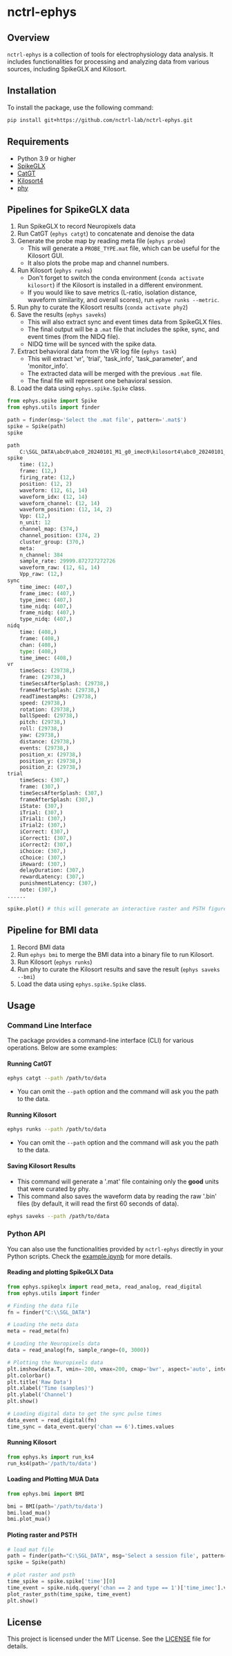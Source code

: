 # nctrl-ephys

## Overview
`nctrl-ephys` is a collection of tools for electrophysiology data analysis. It includes functionalities for processing and analyzing data from various sources, including SpikeGLX and Kilosort.

## Installation
To install the package, use the following command:
```bash
pip install git+https://github.com/nctrl-lab/nctrl-ephys.git
```

## Requirements
- Python 3.9 or higher
- [SpikeGLX](https://billkarsh.github.io/SpikeGLX/)
- [CatGT](https://billkarsh.github.io/SpikeGLX/#catgt)
- [Kilosort4](https://github.com/Mouseland/Kilosort)
- [phy](https://github.com/cortex-lab/phy)

## Pipelines for SpikeGLX data
1. Run SpikeGLX to record Neuropixels data
2. Run CatGT (`ephys catgt`) to concatenate and denoise the data
3. Generate the probe map by reading meta file (`ephys probe`)
    - This will generate a `PROBE_TYPE.mat` file, which can be useful for the Kilosort GUI.
    - It also plots the probe map and channel numbers.
4. Run Kilosort (`ephys runks`)
    - Don't forget to switch the conda environment (`conda activate kilosort`) if the Kilosort is installed in a different environment.
    - If you would like to save metrics (L-ratio, isolation distance, waveform similarity, and overall scores), run `ephye runks --metric`.
5. Run phy to curate the Kilosort results (`conda activate phy2`)
6. Save the results (`ephys saveks`)
    - This will also extract sync and event times data from SpikeGLX files.
    - The final output will be a `.mat` file that includes the spike, sync, and event times (from the NIDQ file).
    - NIDQ time will be synced with the spike data.
7. Extract behavioral data from the VR log file (`ephys task`)
    - This will extract 'vr', 'trial', 'task_info', 'task_parameter', and 'monitor_info'.
    - The extracted data will be merged with the previous `.mat` file.
    - The final file will represent one behavioral session.
8. Load the data using `ephys.spike.Spike` class.

```python
from ephys.spike import Spike
from ephys.utils import finder

path = finder(msg='Select the .mat file', pattern='.mat$')
spike = Spike(path)
spike
```

```python
path
    C:\SGL_DATA\abc0\abc0_20240101_M1_g0_imec0\kilosort4\abc0_20240101_M1_g0_imec0_data.mat
spike
    time: (12,)
    frame: (12,)
    firing_rate: (12,)
    position: (12, 2)
    waveform: (12, 61, 14)
    waveform_idx: (12, 14)
    waveform_channel: (12, 14)
    waveform_position: (12, 14, 2)
    Vpp: (12,)
    n_unit: 12
    channel_map: (374,)
    channel_position: (374, 2)
    cluster_group: (370,)
    meta:
    n_channel: 384
    sample_rate: 29999.872727272726
    waveform_raw: (12, 61, 14)
    Vpp_raw: (12,)
sync
    time_imec: (407,)
    frame_imec: (407,)
    type_imec: (407,)
    time_nidq: (407,)
    frame_nidq: (407,)
    type_nidq: (407,)
nidq
    time: (408,)
    frame: (408,)
    chan: (408,)
    type: (408,)
    time_imec: (408,)
vr
    timeSecs: (29738,)
    frame: (29738,)
    timeSecsAfterSplash: (29738,)
    frameAfterSplash: (29738,)
    readTimestampMs: (29738,)
    speed: (29738,)
    rotation: (29738,)
    ballSpeed: (29738,)
    pitch: (29738,)
    roll: (29738,)
    yaw: (29738,)
    distance: (29738,)
    events: (29738,)
    position_x: (29738,)
    position_y: (29738,)
    position_z: (29738,)
trial
    timeSecs: (307,)
    frame: (307,)
    timeSecsAfterSplash: (307,)
    frameAfterSplash: (307,)
    iState: (307,)
    iTrial: (307,)
    iTrial1: (307,)
    iTrial2: (307,)
    iCorrect: (307,)
    iCorrect1: (307,)
    iCorrect2: (307,)
    iChoice: (307,)
    cChoice: (307,)
    iReward: (307,)
    delayDuration: (307,)
    rewardLatency: (307,)
    punishmentLatency: (307,)
    note: (307,)
......
```

```python
spike.plot() # this will generate an interactive raster and PSTH figure to browse the data.
```

## Pipeline for BMI data
1. Record BMI data
2. Run `ephys bmi` to merge the BMI data into a binary file to run Kilosort.
3. Run Kilosort (`ephys runks`)
4. Run phy to curate the Kilosort results and save the result (`ephys saveks --bmi`)
6. Load the data using `ephys.spike.Spike` class.


## Usage
### Command Line Interface
The package provides a command-line interface (CLI) for various operations. Below are some examples:

#### Running CatGT
```bash
ephys catgt --path /path/to/data
```
- You can omit the `--path` option and the command will ask you the path to the data.

#### Running Kilosort
```bash
ephys runks --path /path/to/data
```
- You can omit the `--path` option and the command will ask you the path to the data.

#### Saving Kilosort Results
- This command will generate a '.mat' file containing only the **good** units that were curated by phy.
- This command also saves the waveform data by reading the raw '.bin' files (by default, it will read the first 60 seconds of data).

```bash
ephys saveks --path /path/to/data
```

### Python API
You can also use the functionalities provided by `nctrl-ephys` directly in your Python scripts. Check the [example.ipynb](notebooks/example.ipynb) for more details.

#### Reading and plotting SpikeGLX Data
```python
from ephys.spikeglx import read_meta, read_analog, read_digital
from ephys.utils import finder

# Finding the data file
fn = finder("C:\\SGL_DATA")

# Loading the meta data
meta = read_meta(fn)

# Loading the Neuropixels data
data = read_analog(fn, sample_range=(0, 3000))

# Plotting the Neuropixels data
plt.imshow(data.T, vmin=-200, vmax=200, cmap='bwr', aspect='auto', interpolation='none')
plt.colorbar()
plt.title('Raw Data')
plt.xlabel('Time (samples)')
plt.ylabel('Channel')
plt.show()

# Loading digital data to get the sync pulse times
data_event = read_digital(fn)
time_sync = data_event.query('chan == 6').times.values
```

#### Running Kilosort
```python
from ephys.ks import run_ks4
run_ks4(path='/path/to/data')
```

#### Loading and Plotting MUA Data
```python
from ephys.bmi import BMI

bmi = BMI(path='/path/to/data')
bmi.load_mua()
bmi.plot_mua()
```

#### Ploting raster and PSTH
```python
# load mat file
path = finder(path="C:\SGL_DATA", msg='Select a session file', pattern=r'.mat$')
spike = Spike(path)

# plot raster and psth
time_spike = spike.spike['time'][0]
time_event = spike.nidq.query('chan == 2 and type == 1')['time_imec'].values
plot_raster_psth(time_spike, time_event)
plt.show()
```

## License
This project is licensed under the MIT License. See the [LICENSE](LICENSE) file for details.
